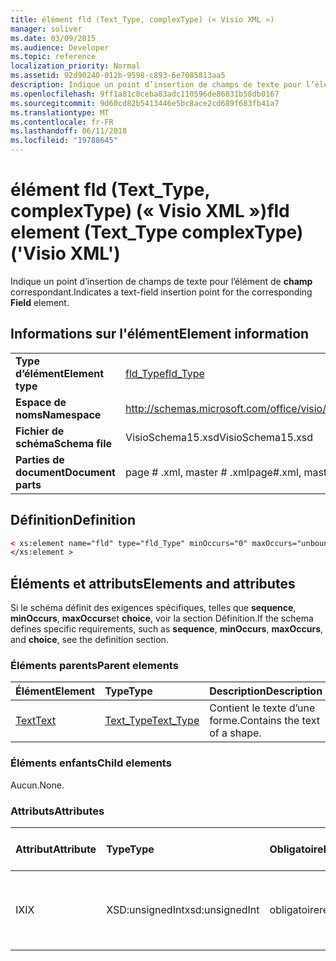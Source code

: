 ```yaml
---
title: élément fld (Text_Type, complexType) (« Visio XML »)
manager: soliver
ms.date: 03/09/2015
ms.audience: Developer
ms.topic: reference
localization_priority: Normal
ms.assetid: 92d90240-012b-9598-c893-6e7085813aa5
description: Indique un point d’insertion de champs de texte pour l’élément de champ correspondant.
ms.openlocfilehash: 9ff1a81c8ceba83adc110596de86831b58db0167
ms.sourcegitcommit: 9d60cd82b5413446e5bc8ace2cd689f683fb41a7
ms.translationtype: MT
ms.contentlocale: fr-FR
ms.lasthandoff: 06/11/2018
ms.locfileid: "19788645"
---
```

# <a name="fld-element-texttype-complextype-visio-xml"></a><span data-ttu-id="60149-103">élément fld (Text_Type, complexType) (« Visio XML »)</span><span class="sxs-lookup"><span data-stu-id="60149-103">fld element (Text_Type complexType) ('Visio XML')</span></span>

<span data-ttu-id="60149-104">Indique un point d’insertion de champs de texte pour l’élément de **champ** correspondant.</span><span class="sxs-lookup"><span data-stu-id="60149-104">Indicates a text-field insertion point for the corresponding **Field** element.</span></span> 
  
## <a name="element-information"></a><span data-ttu-id="60149-105">Informations sur l'élément</span><span class="sxs-lookup"><span data-stu-id="60149-105">Element information</span></span>

|||
|:-----|:-----|
|<span data-ttu-id="60149-106">**Type d’élément**</span><span class="sxs-lookup"><span data-stu-id="60149-106">**Element type**</span></span> <br/> |[<span data-ttu-id="60149-107">fld_Type</span><span class="sxs-lookup"><span data-stu-id="60149-107">fld_Type</span></span>](fld_type-complextypevisio-xml.md) <br/> |
|<span data-ttu-id="60149-108">**Espace de noms**</span><span class="sxs-lookup"><span data-stu-id="60149-108">**Namespace**</span></span> <br/> |http://schemas.microsoft.com/office/visio/2012/main  <br/> |
|<span data-ttu-id="60149-109">**Fichier de schéma**</span><span class="sxs-lookup"><span data-stu-id="60149-109">**Schema file**</span></span> <br/> |<span data-ttu-id="60149-110">VisioSchema15.xsd</span><span class="sxs-lookup"><span data-stu-id="60149-110">VisioSchema15.xsd</span></span>  <br/> |
|<span data-ttu-id="60149-111">**Parties de document**</span><span class="sxs-lookup"><span data-stu-id="60149-111">**Document parts**</span></span> <br/> |<span data-ttu-id="60149-112">page # .xml, master # .xml</span><span class="sxs-lookup"><span data-stu-id="60149-112">page#.xml, master#.xml</span></span>  <br/> |
   
## <a name="definition"></a><span data-ttu-id="60149-113">Définition</span><span class="sxs-lookup"><span data-stu-id="60149-113">Definition</span></span>

```XML
< xs:element name="fld" type="fld_Type" minOccurs="0" maxOccurs="unbounded" >
</xs:element >
```

## <a name="elements-and-attributes"></a><span data-ttu-id="60149-114">Éléments et attributs</span><span class="sxs-lookup"><span data-stu-id="60149-114">Elements and attributes</span></span>

<span data-ttu-id="60149-115">Si le schéma définit des exigences spécifiques, telles que **sequence**, **minOccurs**, **maxOccurs**et **choice**, voir la section Définition.</span><span class="sxs-lookup"><span data-stu-id="60149-115">If the schema defines specific requirements, such as **sequence**, **minOccurs**, **maxOccurs**, and **choice**, see the definition section.</span></span> 
  
### <a name="parent-elements"></a><span data-ttu-id="60149-116">Éléments parents</span><span class="sxs-lookup"><span data-stu-id="60149-116">Parent elements</span></span>

|<span data-ttu-id="60149-117">**Élément**</span><span class="sxs-lookup"><span data-stu-id="60149-117">**Element**</span></span>|<span data-ttu-id="60149-118">**Type**</span><span class="sxs-lookup"><span data-stu-id="60149-118">**Type**</span></span>|<span data-ttu-id="60149-119">**Description**</span><span class="sxs-lookup"><span data-stu-id="60149-119">**Description**</span></span>|
|:-----|:-----|:-----|
|[<span data-ttu-id="60149-120">Text</span><span class="sxs-lookup"><span data-stu-id="60149-120">Text</span></span>](text-element-shapesheet_type-complextypevisio-xml.md) <br/> |[<span data-ttu-id="60149-121">Text_Type</span><span class="sxs-lookup"><span data-stu-id="60149-121">Text_Type</span></span>](text_type-complextypevisio-xml.md) <br/> |<span data-ttu-id="60149-122">Contient le texte d’une forme.</span><span class="sxs-lookup"><span data-stu-id="60149-122">Contains the text of a shape.</span></span>  <br/> |
   
### <a name="child-elements"></a><span data-ttu-id="60149-123">Éléments enfants</span><span class="sxs-lookup"><span data-stu-id="60149-123">Child elements</span></span>

<span data-ttu-id="60149-124">Aucun.</span><span class="sxs-lookup"><span data-stu-id="60149-124">None.</span></span>
  
### <a name="attributes"></a><span data-ttu-id="60149-125">Attributs</span><span class="sxs-lookup"><span data-stu-id="60149-125">Attributes</span></span>

|<span data-ttu-id="60149-126">**Attribut**</span><span class="sxs-lookup"><span data-stu-id="60149-126">**Attribute**</span></span>|<span data-ttu-id="60149-127">**Type**</span><span class="sxs-lookup"><span data-stu-id="60149-127">**Type**</span></span>|<span data-ttu-id="60149-128">**Obligatoire**</span><span class="sxs-lookup"><span data-stu-id="60149-128">**Required**</span></span>|<span data-ttu-id="60149-129">**Description**</span><span class="sxs-lookup"><span data-stu-id="60149-129">**Description**</span></span>|<span data-ttu-id="60149-130">**Valeurs possibles**</span><span class="sxs-lookup"><span data-stu-id="60149-130">**Possible values**</span></span>|
|:-----|:-----|:-----|:-----|:-----|
|<span data-ttu-id="60149-131">IX</span><span class="sxs-lookup"><span data-stu-id="60149-131">IX</span></span>  <br/> |<span data-ttu-id="60149-132">XSD:unsignedInt</span><span class="sxs-lookup"><span data-stu-id="60149-132">xsd:unsignedInt</span></span>  <br/> |<span data-ttu-id="60149-133">obligatoire</span><span class="sxs-lookup"><span data-stu-id="60149-133">required</span></span>  <br/> |<span data-ttu-id="60149-134">Index de base zéro de l’élément dans l’élément parent.</span><span class="sxs-lookup"><span data-stu-id="60149-134">The zero-based index of the element within its parent element.</span></span>  <br/> |<span data-ttu-id="60149-135">Valeurs du type xsd:unsignedInt.</span><span class="sxs-lookup"><span data-stu-id="60149-135">Values of the xsd:unsignedInt type.</span></span>  <br/> |
   

